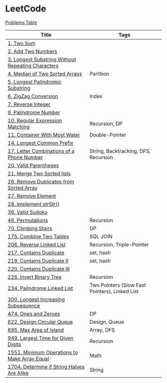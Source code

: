# LeetCode

[Problems Table](./Crawler/problems.md)

| Title                                                                                                            | Tags                                           |
| ---------------------------------------------------------------------------------------------------------------- | ---------------------------------------------- |
| [1. Two Sum](./Problems/1.Two-Sum)                                                                               |                                                |
| [2. Add Two Numbers](./Problems/2.Add-Two-Numbers)                                                               |                                                |
| [3. Longest Substring Without Repeating Characters](./Problems/3.Longest-Substring-Without-Repeating-Characters) |                                                |
| [4. Median of Two Sorted Arrays](./Problems/4.Median-of-Two-Sorted-Arrays)                                       | Partition                                      |
| [5. Longest Palindromic Substring](./Problems/5.Longest-Palindromic-Substring)                                   |                                                |
| [6. ZigZag Conversion](./Problems/6.ZigZag-Conversion)                                                           | Index                                          |
| [7. Reverse Integer](./Problems/7.Reverse-Integer)                                                               |                                                |
| [9. Palindrome Number](./Problems/9.Palindrome-Number)                                                           |                                                |
| [10. Regular Expression Matching](./Problems/10.Regular-Expression-Matching)                                     | Recursion, DP                                  |
| [11. Container With Most Water](./Problems/11.Container-With-Most-Water)                                         | Double-Pointer                                 |
| [14. Longest Common Prefix](./Problems/14.Longest-Common-Prefix)                                                 |                                                |
| [17. Letter Combinations of a Phone Number](./Problems/17.Letter-Combinations-of-a-Phone-Number)                 | String, Backtracking, DFS, Recursion           |
| [20. Valid Parentheses](./Problems/20.Valid-Parentheses)                                                         |                                                |
| [21. Merge Two Sorted lists](./Problems/21.Merge-Two-Sorted-lists)                                               |                                                |
| [26. Remove Duplicates from Sorted Array](./Problems/26.Remove-Duplicates-from-Sorted-Array)                     |                                                |
| [27. Remove Element](./Problems/27.Remove-Element)                                                               |                                                |
| [28. Implement strStr()](<./28.Implement-strStr()>)                                                              |                                                |
| [36. Valid Sudoku](./Problems/36.Valid-Sudoku)                                                                   |                                                |
| [46. Permutations](./Problems/46.Permutations)                                                                   | Recursion                                      |
| [70. Climbing Stairs](./Problems/70.Climbing-Stairs)                                                             | DP                                             |
| [175. Combine Two Tables](./Problems/175.Combine-Two-Tables)                                                     | SQL JOIN                                       |
| [206. Reverse Linked List](./Problems/206.Reverse-Linked-List)                                                   | Recursion, Triple-Pointer                      |
| [217. Contains Duplicate](./Problems/217.Contains-Duplicate)                                                     | set, hash                                      |
| [219. Contains Duplicate II](./Problems/219.Contains-Duplicate-II)                                               | set, hash                                      |
| [220. Contains Duplicate III](./Problems/220.Contains-Duplicate-III)                                             |                                                |
| [226. Invert Binary Tree](./Problems/226.Invert-Binary-Tree)                                                     | Recursion                                      |
| [234. Palindrome Linked List](./Problems/234.Palindrome-Linked-List)                                             | Two Pointers (Slow Fast Pointers), Linked List |
| [300. Longest Increasing Subsequence](./Problems/300.Longest-Increasing-Subsequence)                             |                                                |
| [474. Ones and Zeroes](./Problems/474.Ones-and-Zeroes)                                                           | DP                                             |
| [622. Design Circular Queue](./Problems/622.Design-Circular-Queue)                                               | Design, Queue                                  |
| [695. Max Area of Island](./Problems/695.Max-Area-of-Island)                                                      | Array, DFS                                    |
| [949. Largest Time for Given Digits](./Problems/949.Largest-Time-for-Given-Digits)                              | Recursion                                      |
| [1551. Minimum Operations to Make Array Equal](./Problems/1551.Minimum-Operations-to-Make-Array-Equal) | Math |
| [1704. Determine if String Halves Are Alike](1704.Determine-if-String-Halves-Are-Alike) | String |